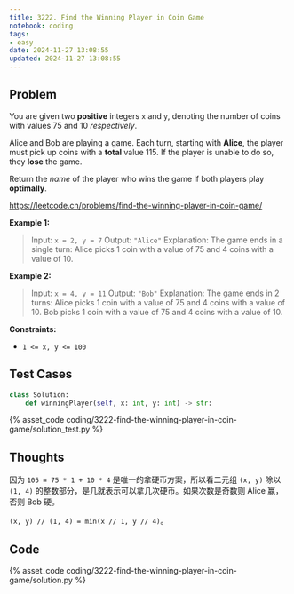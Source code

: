 ```yaml
---
title: 3222. Find the Winning Player in Coin Game
notebook: coding
tags:
- easy
date: 2024-11-27 13:08:55
updated: 2024-11-27 13:08:55
---
```

## Problem

You are given two **positive** integers `x` and `y`, denoting the number of coins with values 75 and 10 _respectively_.

Alice and Bob are playing a game. Each turn, starting with **Alice**, the player must pick up coins with a **total** value 115. If the player is unable to do so, they **lose** the game.

Return the _name_ of the player who wins the game if both players play **optimally**.

<https://leetcode.cn/problems/find-the-winning-player-in-coin-game/>

**Example 1:**

> Input: `x = 2, y = 7`
> Output: `"Alice"`
> Explanation:
> The game ends in a single turn:
> Alice picks 1 coin with a value of 75 and 4 coins with a value of 10.

**Example 2:**

> Input: `x = 4, y = 11`
> Output: `"Bob"`
> Explanation:
> The game ends in 2 turns:
> Alice picks 1 coin with a value of 75 and 4 coins with a value of 10.
> Bob picks 1 coin with a value of 75 and 4 coins with a value of 10.

**Constraints:**

- `1 <= x, y <= 100`

## Test Cases

``` python
class Solution:
    def winningPlayer(self, x: int, y: int) -> str:
```

{% asset_code coding/3222-find-the-winning-player-in-coin-game/solution_test.py %}

## Thoughts

因为 `105 = 75 * 1 + 10 * 4` 是唯一的拿硬币方案，所以看二元组 `(x, y)` 除以 `(1, 4)` 的整数部分，是几就表示可以拿几次硬币。如果次数是奇数则 Alice 赢，否则 Bob 硬。

`(x, y) // (1, 4) = min(x // 1, y // 4)`。

## Code

{% asset_code coding/3222-find-the-winning-player-in-coin-game/solution.py %}
